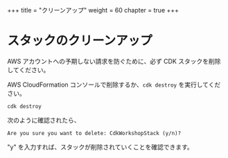 +++
title = "クリーンアップ"
weight = 60
chapter = true
+++

# スタックのクリーンアップ

AWS アカウントへの予期しない請求を防ぐために、必ず CDK スタックを削除してください。

AWS CloudFormation コンソールで削除するか、`cdk destroy` を実行してください。

```
cdk destroy
```

次のように確認されたら、

```
Are you sure you want to delete: CdkWorkshopStack (y/n)?
```

"y" を入力すれば、スタックが削除されていくことを確認できます。